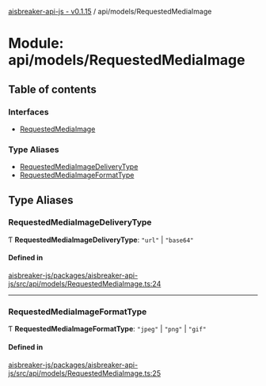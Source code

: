 [aisbreaker-api-js - v0.1.15](../README.md) / api/models/RequestedMediaImage

# Module: api/models/RequestedMediaImage

## Table of contents

### Interfaces

- [RequestedMediaImage](../interfaces/api_models_RequestedMediaImage.RequestedMediaImage.md)

### Type Aliases

- [RequestedMediaImageDeliveryType](api_models_RequestedMediaImage.md#requestedmediaimagedeliverytype)
- [RequestedMediaImageFormatType](api_models_RequestedMediaImage.md#requestedmediaimageformattype)

## Type Aliases

### RequestedMediaImageDeliveryType

Ƭ **RequestedMediaImageDeliveryType**: ``"url"`` \| ``"base64"``

#### Defined in

[aisbreaker-js/packages/aisbreaker-api-js/src/api/models/RequestedMediaImage.ts:24](https://github.com/aisbreaker/aisbreaker-js/blob/develop/packages/aisbreaker-api-js/src/api/models/RequestedMediaImage.ts#L24)

___

### RequestedMediaImageFormatType

Ƭ **RequestedMediaImageFormatType**: ``"jpeg"`` \| ``"png"`` \| ``"gif"``

#### Defined in

[aisbreaker-js/packages/aisbreaker-api-js/src/api/models/RequestedMediaImage.ts:25](https://github.com/aisbreaker/aisbreaker-js/blob/develop/packages/aisbreaker-api-js/src/api/models/RequestedMediaImage.ts#L25)
